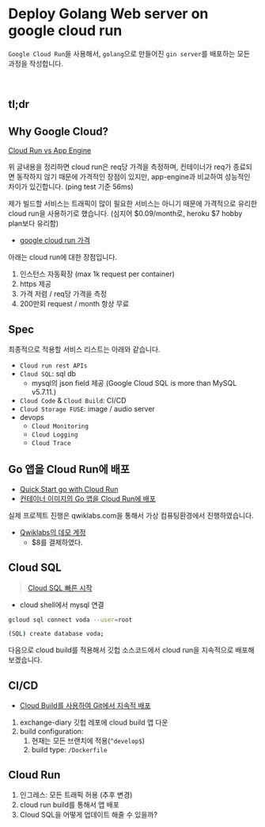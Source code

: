 # Deploy Golang Web server on google cloud run


`Google Cloud Run`을 사용해서, `golang`으로 만들어진 `gin server`를 배포하는 모든 과정을 작성합니다.

<!--more-->
<br />

## tl;dr

## Why Google Cloud?

[Cloud Run vs App Engine](https://dev.to/pcraig3/cloud-run-vs-app-engine-a-head-to-head-comparison-using-facts-and-science-1225)

위 글내용을 정리하면 cloud run은 req당 가격을 측정하며, 컨테이너가 req가 종료되면 동작하지 않기 때문에 가격적인 장점이 있지만, app-engine과 비교하여 성능적인 차이가 있긴합니다. (ping test 기준 56ms)

제가 빌드할 서비스는 트래픽이 많이 필요한 서비스는 아니기 때문에 가격적으로 유리한 cloud run을 사용하기로 했습니다. (심지어 $0.09/month로, heroku $7 hobby plan보다 유리함)

- [google cloud run 가격](https://cloud.google.com/run/pricing#tables)

아래는 cloud run에 대한 장점입니다.

1. 인스턴스 자동확장 (max 1k request per container)
2. https 제공
3. 가격 저렴 / req당 가격을 측정
4. 200만회 request / month 항상 무료

## Spec

최종적으로 적용할 서비스 리스트는 아래와 같습니다.

- `Cloud run rest APIs`
- `Cloud SQL`: sql db
  - mysql의 json field 제공 (Google Cloud SQL is more than MySQL v5.7.11.)
- `Cloud Code` & `Cloud Build`: CI/CD
- `Cloud Storage FUSE`: image / audio server
- devops
  - `Cloud Monitoring`
  - `Cloud Logging`
  - `Cloud Trace`

## Go 앱을 Cloud Run에 배포

- [Quick Start go with Cloud Run](https://cloud.google.com/run/docs/quickstarts/build-and-deploy#clean-up)
- [컨테이너 이미지의 Go 앱을 Cloud Run에 배포](https://cloud.google.com/run/docs/quickstarts/build-and-deploy/deploy-go-service#clean-up)

실제 프로젝트 진행은 qwiklabs.com을 통해서 가상 컴퓨팅환경에서 진행하였습니다.

- [Qwiklabs의 데모 계정](https://www.qwiklabs.com/focuses/5162?parent=catalog)
  - $8를 결제하였다.

## Cloud SQL

> [Cloud SQL 빠른 시작](https://cloud.google.com/sql/docs/mysql/connect-instance-cloud-shell?hl=ko)

- cloud shell에서 mysql 연결

```sh
gcloud sql connect voda --user=root

(SQL) create database voda;
```

다음으로 cloud build를 적용해서 깃헙 소스코드에서 cloud run을 지속적으로 배포해보겠습니다.

## CI/CD

- [Cloud Build를 사용하여 Git에서 지속적 배포](https://cloud.google.com/run/docs/continuous-deployment-with-cloud-build)

1. exchange-diary 깃헙 레포에 cloud build 앱 다운
2. build configuration:
   1. 현재는 모든 브랜치에 적용(`^develop$`)
   2. build type: `/Dockerfile`

## Cloud Run

1. 인그레스: 모든 트래픽 허용 (추후 변경)
2. cloud run build를 통해서 앱 배포
3. Cloud SQL을 어떻게 업데이트 해줄 수 있을까?


